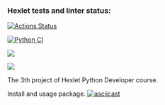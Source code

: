 ### Hexlet tests and linter status:
[![Actions Status](https://github.com/ruslanakhmett/python-project-lvl3/workflows/hexlet-check/badge.svg)](https://github.com/ruslanakhmett/python-project-lvl3/actions)

[![Python CI](https://github.com/ruslanakhmett/python-project-lvl3/actions/workflows/pyci.yml/badge.svg)](https://github.com/ruslanakhmett/python-project-lvl3/actions/workflows/pyci.yml)

<a href="https://codeclimate.com/github/ruslanakhmett/python-project-lvl3/maintainability"><img src="https://api.codeclimate.com/v1/badges/87633ca7cc283fe76ee7/maintainability" /></a>

<a href="https://codeclimate.com/github/ruslanakhmett/python-project-lvl3/test_coverage"><img src="https://api.codeclimate.com/v1/badges/87633ca7cc283fe76ee7/test_coverage" /></a>

The 3th project of Hexlet Python Developer course.

Install and usage package.
[![asciicast](https://asciinema.org/a/0xTC6zEbca26XXD9MSLfdWKXc.svg)](https://asciinema.org/a/M64zY8OTGFBtbxTs9v9rFMmHr)